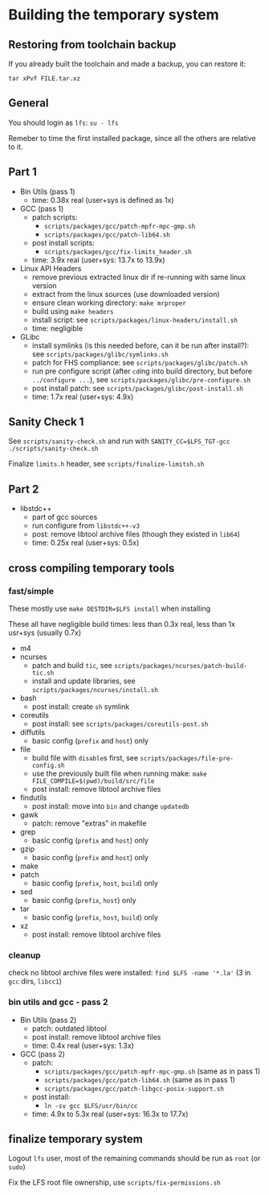 # Building the temporary system

## Restoring from toolchain backup

If you already built the toolchain and made a backup, you can restore it:

`tar xPvf FILE.tar.xz`

## General

You should login as `lfs`: `su - lfs`

Remeber to time the first installed package, since all the others are relative to it.

## Part 1

- Bin Utils (pass 1)
    - time: 0.38x real (user+sys is defined as 1x)
- GCC (pass 1)
    - patch scripts:
        - `scripts/packages/gcc/patch-mpfr-mpc-gmp.sh`
        - `scripts/packages/gcc/patch-lib64.sh`
    - post install scripts:
        - `scripts/packages/gcc/fix-limits_header.sh`
    - time: 3.9x real (user+sys: 13.7x to 13.9x)
- Linux API Headers
    - remove previous extracted linux dir if re-running with same linux version
    - extract from the linux sources (use downloaded version)
    - ensure clean working directory: `make mrproper`
    - build using `make headers`
    - install script: see `scripts/packages/linux-headers/install.sh`
    - time: negligible
- GLibc
    - install symlinks (is this needed before, can it be run after install?): see `scripts/packages/glibc/symlinks.sh`
    - patch for FHS compliance: see `scripts/packages/glibc/patch.sh`
    - run pre configure script (after `cd`ing into build directory, but before `../configure ...`), see `scripts/packages/glibc/pre-configure.sh`
    - post install patch: see `scripts/packages/glibc/post-install.sh`
    - time: 1.7x real (user+sys: 4.9x)

## Sanity Check 1

See `scripts/sanity-check.sh` and run with `SANITY_CC=$LFS_TGT-gcc ./scripts/sanity-check.sh`

Finalize `limits.h` header, see `scripts/finalize-limitsh.sh`

## Part 2

- libstdc++
    - part of gcc sources
    - run configure from `libstdc++-v3`
    - post: remove libtool archive files (though they existed in `lib64`)
    - time: 0.25x real (user+sys: 0.5x)

## cross compiling temporary tools

### fast/simple

These mostly use `make DESTDIR=$LFS install` when installing

These all have negligible build times: less than 0.3x real, less than 1x usr+sys (usually 0.7x)

- m4
- ncurses
    - patch and build `tic`, see `scripts/packages/ncurses/patch-build-tic.sh`
    - install and update libraries, see `scripts/packages/ncurses/install.sh`
- bash
    - post install: create `sh` symlink
- coreutils
    - post install: see `scripts/packages/coreutils-post.sh`
- diffutils
    - basic config (`prefix` and `host`) only
- file
    - build file with `disable`s first, see `scripts/packages/file-pre-config.sh`
    - use the previously built file when running make: `make FILE_COMPILE=$(pwd)/build/src/file`
    - post install: remove libtool archive files
- findutils
    - post install: move into `bin` and change `updatedb`
- gawk
    - patch: remove "extras" in makefile
- grep
    - basic config (`prefix` and `host`) only
- gzip
    - basic config (`prefix` and `host`) only
- make
- patch
    - basic config (`prefix`, `host`, `build`) only
- sed
    - basic config (`prefix`, `host`) only
- tar
    - basic config (`prefix`, `host`, `build`) only
- xz
    - post install: remove libtool archive files

### cleanup

check no libtool archive files were installed: `find $LFS -name '*.la'` (3 in `gcc` dirs, `libcc1`)

### bin utils and gcc - pass 2

- Bin Utils (pass 2)
    - patch: outdated libtool
    - post install: remove libtool archive files
    - time: 0.4x real (user+sys: 1.3x)
- GCC (pass 2)
    - patch:
        - `scripts/packages/gcc/patch-mpfr-mpc-gmp.sh` (same as in pass 1)
        - `scripts/packages/gcc/patch-lib64.sh` (same as in pass 1)
        - `scripts/packages/gcc/patch-libgcc-posix-support.sh`
    - post install:
        - `ln -sv gcc $LFS/usr/bin/cc`
    - time: 4.9x to 5.3x real (user+sys: 16.3x to 17.7x)

## finalize temporary system

Logout `lfs` user, most of the remaining commands should be run as `root` (or `sudo`)

Fix the LFS root file ownership, use `scripts/fix-permissions.sh`
